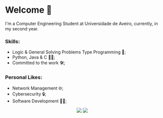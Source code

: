# Welcome 👋
I'm a Computer Engineering Student at Universidade de Aveiro, currently, in my second year.
### Skills:
- Logic & General Solving Problems Type Programming 🧠;
- Python, Java & C 🧑‍💻;
- Committed to the work 🛠️;
### Personal Likes:
- Network Management 🌐;
- Cybersecurity 🔒;
- Software Development 👨‍💻;

<div align="center">
  <picture height="150em">
    <source 
      srcset="https://github-readme-stats.vercel.app/api?username=Gui113893&show_icons=true&include_all_commits=true&count_private=true&theme=dark"
      media="(prefers-color-scheme: dark)"
    />
    <source
      srcset="https://github-readme-stats.vercel.app/api?username=Gui113893&show_icons=true&include_all_commits=true&count_private=true"
      media="(prefers-color-scheme: light), (prefers-color-scheme: no-preference)"
    />
    <img src="https://github-readme-stats.vercel.app/api?username=Gui113893&show_icons=true&include_all_commits=true&count_private=true" />
  </picture>

  <picture height="150em">
    <source 
      srcset="https://github-readme-stats.vercel.app/api/top-langs/?username=Gui113893&layout=compact&langs_count=8&theme=dark"
      media="(prefers-color-scheme: dark)"
    />
    <source
      srcset="https://github-readme-stats.vercel.app/api/top-langs/?username=Gui113893&layout=compact&langs_count=8"
      media="(prefers-color-scheme: light), (prefers-color-scheme: no-preference)"
    />
    <img src="https://github-readme-stats.vercel.app/api/top-langs/?username=Gui113893&layout=compact&langs_count=8" />
  </picture>
</div>


